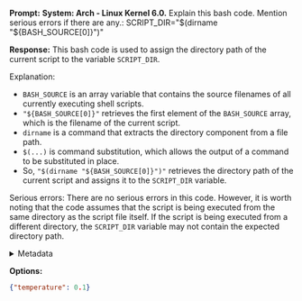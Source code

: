 **Prompt:**
**System: Arch - Linux Kernel 6.0.**
          Explain this bash code. Mention serious errors if there are any.:
          SCRIPT_DIR="$(dirname "${BASH_SOURCE[0]}")"

**Response:**
This bash code is used to assign the directory path of the current script to the variable `SCRIPT_DIR`. 

Explanation:
- `BASH_SOURCE` is an array variable that contains the source filenames of all currently executing shell scripts.
- `"${BASH_SOURCE[0]}"` retrieves the first element of the `BASH_SOURCE` array, which is the filename of the current script.
- `dirname` is a command that extracts the directory component from a file path.
- `$(...)` is command substitution, which allows the output of a command to be substituted in place.
- So, `"$(dirname "${BASH_SOURCE[0]}")"` retrieves the directory path of the current script and assigns it to the `SCRIPT_DIR` variable.

Serious errors:
There are no serious errors in this code. However, it is worth noting that the code assumes that the script is being executed from the same directory as the script file itself. If the script is being executed from a different directory, the `SCRIPT_DIR` variable may not contain the expected directory path.

<details><summary>Metadata</summary>

- Duration: 16364 ms
- Datetime: 2023-11-05T12:11:08.737907
- Model: gpt-3.5-turbo-0613

</details>

**Options:**
```json
{"temperature": 0.1}
```

